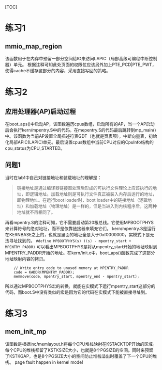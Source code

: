 [TOC]
# 练习1
## mmio_map_region
该函数用于在内存中预留一部分空间给IO来访问LAPIC（局部高级可编程中断控制器）单元。
根据注释可知此处页面的权限位应该另外加上PTE_PCD|PTE_PWT，使得cache不缓存这部分的内容，采用直接写回的策略。
# 练习2
## 应用处理器(AP)启动过程
在boot_aps()中启动AP，该函数遍历cpus数组，启动所有的AP，当一个AP启动后会执行kern/mpentry.S中的代码，在mepentry.S的代码最后跳转到mp_main()中。该函数为当前AP设置全局描述符表GDT（也就是页表项），中断向量表，初始化局部APIC(LAPIC)单元。最后设置cpus数组中当前CPU对应的CpuInfo结构的cpu_status为CPU_STARTED。
## 问题1
当时在lab1中自己对链接地址和装载地址的理解是：
>链接地址是通过编译器链接器处理后形成的可执行文件理论上应该执行的地址，即逻辑地址。加载地址则是可执行文件真正被装入内存后运行的地址，即物理地址。在运行boot loader时，boot loader中的链接地址（逻辑地址）和加载地址（物理地址）是一样的，但是当进入到内核程序后，这两种地址就不再相同了。

再看mpentry.S的注释可知，它不需要启动第20根总线。它使用MPBOOTPHYS来计算符号的绝对地址，而不是依靠链接器来填充它们。
kern/mpentry.S是运行在KERNBASE之上的，也就是里面的地址全是大于0xf0000000，实模式下是无法寻址找到的。
`#define MPBOOTPHYS(s) ((s) - mpentry_start + MPENTRY_PADDR)`
可以看出MPBOOTPHYS是将从mpentry_start开始的地址映射到MPENTRY_PADDR开始的地址。在kern/init.c中，boot_aps()函数完成了这部分地址映射内容的拷贝。
```
	// Write entry code to unused memory at MPENTRY_PADDR
	code = KADDR(MPENTRY_PADDR);
	memmove(code, mpentry_start, mpentry_end - mpentry_start);
```
所以通过MPBOOTPHYS宏的转换，就能在实模式下运行mpentry_start这部分的代码，而boot.S中没有类似的宏是因为它的代码在实模式下能被直接寻址到。
# 练习3
## mem_init_mp
该函数是根据inc/memlayout.h将每个CPU堆栈映射在KSTACKTOP开始的区域。每个CPU的堆栈都留了KSTKSIZE大小，也就是8个PGSIZE的空间。同时来预留了KSTKGAP，也是8个PGSIZE大小的空间防止堆栈溢出时覆盖了下一个CPU的堆栈。
 page fault happen in kernel mode!